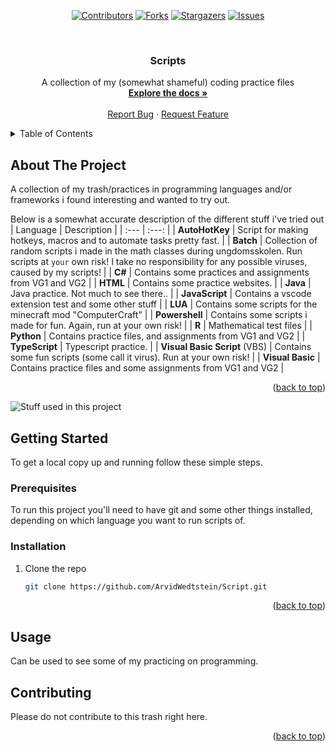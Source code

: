 <a name="readme-top"></a>
<div align="center">
  
[![Contributors][contributors-shield]][contributors-url]
[![Forks][forks-shield]][forks-url]
[![Stargazers][stars-shield]][stars-url]
[![Issues][issues-shield]][issues-url]
  
</div>

<br />
<div align="center">
  <h3 align="center">Scripts</h3>

  <p align="center">
    A collection of my (somewhat shameful) coding practice files
    <br />
    <a href="https://github.com/ArvidWedtstein/Script"><strong>Explore the docs »</strong></a>
    <br />
    <br />
    <a href="https://github.com/ArvidWedtstein/Script/issues">Report Bug</a>
    ·
    <a href="https://github.com/ArvidWedtstein/Script/issues">Request Feature</a>
  </p>
</div>

<details>
  <summary>Table of Contents</summary>
  <ol>
    <li>
      <a href="#about-the-project">About The Project</a>
    </li>
    <li>
      <a href="#getting-started">Getting Started</a>
      <ul>
        <li><a href="#prerequisites">Prerequisites</a></li>
        <li><a href="#installation">Installation</a></li>
      </ul>
    </li>
    <li>
      <a href="#usage">Usage</a>
    </li>
    <li><a href="#contributing">Contributing</a></li>
  </ol>
</details>

<!-- ABOUT THE PROJECT -->

## About The Project

A collection of my trash/practices in programming languages and/or frameworks i found interesting and wanted to try out. 


Below is a somewhat accurate description of the different stuff i've tried out
| Language | Description |
|   :---   |    :---:    |
| **AutoHotKey** | Script for making hotkeys, macros and to automate tasks pretty fast. |
| **Batch** | Collection of random scripts i made in the math classes during ungdomsskolen. Run scripts at `your` own risk! I take no responsibility for any possible viruses, caused by my scripts! |
| **C#** | Contains some practices and assignments from VG1 and VG2 |
| **HTML** | Contains some practice websites. |
| **Java** | Java practice. Not much to see there.. |
| **JavaScript** | Contains a vscode extension test and some other stuff |
| **LUA** | Contains some scripts for the minecraft mod "ComputerCraft" |
| **Powershell** | Contains some scripts i made for fun. Again, run at your own risk! |
| **R** | Mathematical test files |
| **Python** | Contains practice files, and assignments from VG1 and VG2 |
| **TypeScript** | Typescript practice. |
| **Visual Basic Script** (VBS) | Contains some fun scripts (some call it virus). Run at your own risk! |
| **Visual Basic** | Contains practice files and some assignments from VG1 and VG2 |   


<p align="right">(<a href="#readme-top">back to top</a>)</p>


<div align="left">

![Stuff used in this project](https://arvidgithubembed.herokuapp.com/skills?languages=javascript,julia,r,lua,sql,ruby,go,php&backgroundcolor=0D1117&title=-&titlecolor=ffffff&textcolor=ffffff&boxcolor=CFCDFF&bordercolor=0D1117)

</div>


<!-- GETTING STARTED -->

## Getting Started

To get a local copy up and running follow these simple steps.

### Prerequisites

To run this project you'll need to have git and some other things installed, depending on which language you want to run scripts of. 

### Installation

1. Clone the repo
   ```sh
   git clone https://github.com/ArvidWedtstein/Script.git
   ```

<p align="right">(<a href="#readme-top">back to top</a>)</p>

<!-- USAGE EXAMPLES -->

## Usage

Can be used to see some of my practicing on programming.


<!-- CONTRIBUTING -->

## Contributing

Please do not contribute to this trash right here.

<p align="right">(<a href="#readme-top">back to top</a>)</p>



<!-- MARKDOWN LINKS & IMAGES -->

[contributors-shield]: https://img.shields.io/github/contributors/ArvidWedtstein/Script.svg?style=for-the-badge
[contributors-url]: https://github.com/ArvidWedtstein/Script/graphs/contributors
[forks-shield]: https://img.shields.io/github/forks/ArvidWedtstein/Script.svg?style=for-the-badge
[forks-url]: https://github.com/ArvidWedtstein/Script/network/members
[stars-shield]: https://img.shields.io/github/stars/ArvidWedtstein/Script.svg?style=for-the-badge
[stars-url]: https://github.com/ArvidWedtstein/Script/stargazers
[issues-shield]: https://img.shields.io/github/issues/ArvidWedtstein/Script.svg?style=for-the-badge
[issues-url]: https://github.com/ArvidWedtstein/Script/issues
